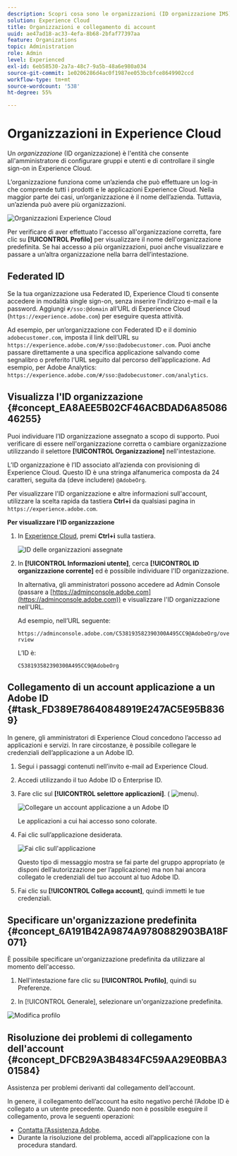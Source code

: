 ```yaml
---
description: Scopri cosa sono le organizzazioni (ID organizzazione IMS) e come collegare gli account delle soluzioni a Experience Cloud.
solution: Experience Cloud
title: Organizzazioni e collegamento di account
uuid: ae47ad18-ac33-4efa-8b68-2bfaf77397aa
feature: Organizations
topic: Administration
role: Admin
level: Experienced
exl-id: 6eb58530-2a7a-48c7-9a5b-48a6e980a034
source-git-commit: 1e0206286d4ac0f1987ee053bcbfce8649902ccd
workflow-type: tm+mt
source-wordcount: '538'
ht-degree: 55%

---
```


# Organizzazioni in Experience Cloud

Un *organizzazione* (ID organizzazione) è l&#39;entità che consente all&#39;amministratore di configurare gruppi e utenti e di controllare il single sign-on in Experience Cloud.

L’organizzazione funziona come un’azienda che può effettuare un log-in che comprende tutti i prodotti e le applicazioni Experience Cloud. Nella maggior parte dei casi, un’organizzazione è il nome dell’azienda. Tuttavia, un’azienda può avere più organizzazioni.

![Organizzazioni Experience Cloud](../assets/organizations-menu.png)

Per verificare di aver effettuato l&#39;accesso all&#39;organizzazione corretta, fare clic su **[!UICONTROL Profilo]** per visualizzare il nome dell&#39;organizzazione predefinita. Se hai accesso a più organizzazioni, puoi anche visualizzare e passare a un’altra organizzazione nella barra dell’intestazione.

## Federated ID

Se la tua organizzazione usa Federated ID, Experience Cloud ti consente accedere in modalità single sign-on, senza inserire l’indirizzo e-mail e la password. Aggiungi `#/sso:@domain` all’URL di Experience Cloud (`https://experience.adobe.com`) per eseguire questa attività.

Ad esempio, per un’organizzazione con Federated ID e il dominio `adobecustomer.com`, imposta il link dell’URL su `https://experience.adobe.com/#/sso:@adobecustomer.com`. Puoi anche passare direttamente a una specifica applicazione salvando come segnalibro o preferito l’URL seguito dal percorso dell’applicazione. Ad esempio, per Adobe Analytics: `https://experience.adobe.com/#/sso:@adobecustomer.com/analytics`.

## Visualizza l&#39;ID organizzazione {#concept_EA8AEE5B02CF46ACBDAD6A8508646255}

Puoi individuare l’ID organizzazione assegnato a scopo di supporto. Puoi verificare di essere nell&#39;organizzazione corretta o cambiare organizzazione utilizzando il selettore **[!UICONTROL Organizzazione]** nell&#39;intestazione.

L’ID organizzazione è l’ID associato all’azienda con provisioning di Experience Cloud. Questo ID è una stringa alfanumerica composta da 24 caratteri, seguita da (deve includere) `@AdobeOrg`.

Per visualizzare l&#39;ID organizzazione e altre informazioni sull&#39;account, utilizzare la scelta rapida da tastiera **Ctrl+i** da qualsiasi pagina in `https://experience.adobe.com`.

**Per visualizzare l&#39;ID organizzazione**

1. In [Experience Cloud](https://experience.adobe.com), premi **Ctrl+i** sulla tastiera.

   ![ID delle organizzazioni assegnate](../assets/assigned-organization.png)

1. In **[!UICONTROL Informazioni utente]**, cerca **[!UICONTROL ID organizzazione corrente]** ed è possibile individuare l&#39;ID organizzazione.

   In alternativa, gli amministratori possono accedere ad Admin Console (passare a [https://adminconsole.adobe.com](https://adminconsole.adobe.com)) e visualizzare l&#39;ID organizzazione nell&#39;URL.

   Ad esempio, nell’URL seguente:

   `https://adminconsole.adobe.com/C538193582390300A495CC9@AdobeOrg/overview`

   L’ID è:

   `C538193582390300A495CC9@AdobeOrg`

## Collegamento di un account applicazione a un Adobe ID {#task_FD389E78640848919E247AC5E95B8369}

In genere, gli amministratori di Experience Cloud concedono l’accesso ad applicazioni e servizi. In rare circostanze, è possibile collegare le credenziali dell’applicazione a un Adobe ID.

1. Segui i passaggi contenuti nell’invito e-mail ad Experience Cloud.

1. Accedi utilizzando il tuo Adobe ID o Enterprise ID.

1. Fare clic sul **[!UICONTROL selettore applicazioni]**. ( ![menu](../assets/apps-icon.png)).

   ![Collegare un account applicazione a un Adobe ID](../assets/solutions-active.png)

   Le applicazioni a cui hai accesso sono colorate.

1. Fai clic sull’applicazione desiderata.

   ![Fai clic sull&#39;applicazione](../assets/analytics-link-accounts.png)

   Questo tipo di messaggio mostra se fai parte del gruppo appropriato (e disponi dell’autorizzazione per l’applicazione) ma non hai ancora collegato le credenziali del tuo account al tuo Adobe ID.

1. Fai clic su **[!UICONTROL Collega account]**, quindi immetti le tue credenziali.

## Specificare un&#39;organizzazione predefinita {#concept_6A191B42A9874A9780882903BA18F071}

È possibile specificare un&#39;organizzazione predefinita da utilizzare al momento dell&#39;accesso.

1. Nell&#39;intestazione fare clic su **[!UICONTROL Profilo]**, quindi su Preferenze.

1. In [!UICONTROL Generale], selezionare un&#39;organizzazione predefinita.


![Modifica profilo](../assets/edit-profile.png)

## Risoluzione dei problemi di collegamento dell&#39;account {#concept_DFCB29A3B4834FC59AA29E0BBA301584}

Assistenza per problemi derivanti dal collegamento dell’account.

In genere, il collegamento dell’account ha esito negativo perché l’Adobe ID è collegato a un utente precedente. Quando non è possibile eseguire il collegamento, prova le seguenti operazioni:

* [Contatta l’Assistenza Adobe](https://experienceleague.adobe.com/?support-solution=General&amp;lang=it#support).
* Durante la risoluzione del problema, accedi all’applicazione con la procedura standard.

